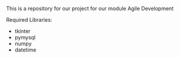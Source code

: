 This is a repository for our project for our module Agile Development


Required Libraries:
* tkinter
* pymysql
* numpy
* datetime

